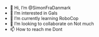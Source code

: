 - 👋 Hi, I’m @SimonFraDanmark
- 👀 I’m interested in Gals
- 🌱 I’m currently learning RoboCop
- 💞️ I’m looking to collaborate on Not much
- 📫 How to reach me Dont

<!---
SimonFraDanmark/SimonFraDanmark is a ✨ special ✨ repository because its `README.md` (this file) appears on your GitHub profile.
You can click the Preview link to take a look at your changes.
--->
